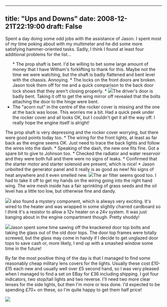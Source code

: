 
---
title: "Ups and Downs"
date: 2008-12-21T22:19:00
draft: False
---

Spent a day doing some odd jobs with the assistance of Jason.  I spent most of my time poking about with my multimeter and he did some more satisfying hammer-oriented tasks.  Sadly, I think I found at least four additional problems for the list...
<ul>* The prop shaft is bent.  I'd be willing to bet some large amount of money that I have <span><span>Witham's</span></span> <span><span>forklifting</span></span> to thank for this.  Maybe not the time we were watching, but the shaft is badly flattened and bent level with the chassis.  Annoying.
* The locks on the front doors are broken.  Jason took them off for me and a quick comparison to the back door lock shows that they aren't closing properly.
* <a href="http://1.bp.blogspot.com/_62oTnOHwOSo/SU7GXIA8EqI/AAAAAAAAAD8/SaUILfj4AwU/s1600-h/IMG_5377.JPG"><img src="http://1.bp.blogspot.com/_62oTnOHwOSo/SU7GXIA8EqI/AAAAAAAAAD8/SaUILfj4AwU/s200/IMG_5377.JPG"/></a>The driver's door is badly bent.  Taking it off to get the wing mirror off revealed that the bolts attaching the door to the hinge were bent.
<li>The "acorn nut" in the centre of the rocker cover is missing and the one at the back was loose.  This worries me a bit.  Had a quick peek under the rocker cover and all looks OK, but I couldn't get it all the way off.  I really hope the engine itself is alright!
</li></ul>The prop shaft is very depressing and the rocker cover worrying, but there were good points today too.
* The wiring for the front lights, at least as far back as the engine seems OK.  Just need to trace the back lights and follow the wires into the dash.
* Speaking of the dash, the new one fits fine.  Got a spare bit to give to Johnson too.
* Checked the radiator and water reservoir and they were both full and there were no signs of leaks.
* Confirmed that the starter motor and starter solenoid are present, which is nice!
* Jason unbolted the generator panel and it really is as good as new!  No signs of heat anywhere and it even smelled new.
<a href="http://4.bp.blogspot.com/_62oTnOHwOSo/SU7NqUFSN2I/AAAAAAAAAEM/DQxJmlDin-k/s1600-h/IMG_5371.JPG"><img src="http://4.bp.blogspot.com/_62oTnOHwOSo/SU7NqUFSN2I/AAAAAAAAAEM/DQxJmlDin-k/s200/IMG_5371.JPG"/></a>The air filter seems good too.  I had to take it off to get my hands on the wiring going into the right hand wing.  The wire mesh inside has a fair sprinkling of grass seeds and the oil level has a little too low, but otherwise fine and dandy.

<a href="http://3.bp.blogspot.com/_62oTnOHwOSo/SU7UNBbaQZI/AAAAAAAAAEU/3p7tVV9Z3Fo/s1600-h/IMG_5352.JPG"><img src="http://3.bp.blogspot.com/_62oTnOHwOSo/SU7UNBbaQZI/AAAAAAAAAEU/3p7tVV9Z3Fo/s200/IMG_5352.JPG"/></a>I also found a mystery component, which is always very exciting.  It's wired to the heater and was wrapped in some slightly charred cardboard so I <span style="font-style: italic;">think</span> it's a resistor to allow a 12v heater on a 24v system.  It was just banging about in the engine compartment though.  Pretty shoddy!

<a href="http://3.bp.blogspot.com/_62oTnOHwOSo/SU7WUhJgY5I/AAAAAAAAAEk/t5-IkD1BHyQ/s1600-h/IMG_5361.JPG"><img src="http://3.bp.blogspot.com/_62oTnOHwOSo/SU7WUhJgY5I/AAAAAAAAAEk/t5-IkD1BHyQ/s200/IMG_5361.JPG"/></a>Jason spent some time sawing off the knackered door top bolts and taking the glass out of the old door tops.  The door top frames were totally screwed, but the glass may come in handy if I decide to get unglazed door tops to save cash or, more likely, I end up with a smashed window some time in the future!

By far the most positive thing of the day is that I managed to find some reasonably cheap military lens covers for the lights. Usually these cost £10-£15 each new and usually well over £5 second hand, so I was very pleased when I managed to find a set on EBay for £36 including shipping.  I got four indicators, two stop/tail lights and two reverse.  I'll need two more clear lenses for the side lights, but then I'm more or less done.  I'd expected to be spending £70+ on these, so I'm quite happy to get them half price!

<a href="http://2.bp.blogspot.com/_62oTnOHwOSo/SU7Ws4cWsrI/AAAAAAAAAEs/AAfBicEH53U/s1600-h/136d_1.JPG"><img src="http://2.bp.blogspot.com/_62oTnOHwOSo/SU7Ws4cWsrI/AAAAAAAAAEs/AAfBicEH53U/s200/136d_1.JPG"/></a>